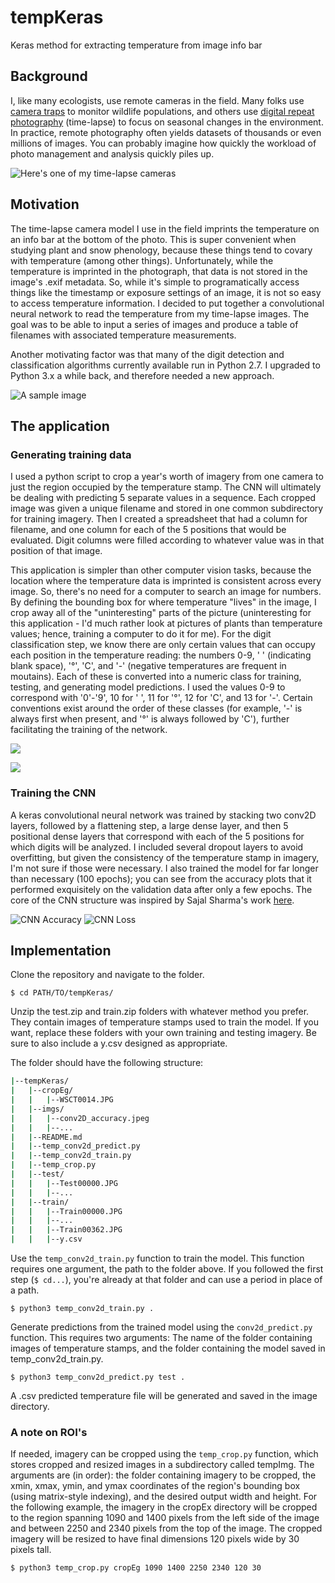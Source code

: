 # tempKeras
Keras method for extracting temperature from image info bar

## Background

I, like many ecologists, use remote cameras in the field. Many folks use [camera traps](https://emammal.si.edu/) to monitor wildlife populations, and others use [digital repeat photography](https://phenocam.sr.unh.edu/webcam/) (time-lapse) to focus on seasonal changes in the environment. In practice, remote photography often yields datasets of thousands or even millions of images. You can probably imagine how quickly the workload of photo management and analysis quickly piles up. 

![Here's one of my time-lapse cameras](imgs/IMG_2806.jpg)

## Motivation

The time-lapse camera model I use in the field imprints the temperature on an info bar at the bottom of the photo. This is super convenient when studying plant and snow phenology, because these things tend to covary with temperature (among other things). Unfortunately, while the temperature is imprinted in the photograph, that data is not stored in the image's .exif metadata. So, while it's simple to programatically access things like the timestamp or exposure settings of an image, it is not so easy to access temperature information. I decided to put together a convolutional neural network to read the temperature from my time-lapse images. The goal was to be able to input a series of images and produce a table of filenames with associated temperature measurements.

Another motivating factor was that many of the digit detection and classification algorithms currently available run in Python 2.7. I upgraded to Python 3.x a while back, and therefore needed a new approach.

![A sample image](imgs/sampleTLpic.JPG)

## The application

### Generating training data
I used a python script to crop a year's worth of imagery from one camera to just the region occupied by the temperature stamp. The CNN will ultimately be dealing with predicting 5 separate values in a sequence. Each cropped image was given a unique filename and stored in one common subdirectory for training imagery. Then I created a spreadsheet that had a column for filename, and one column for each of the 5 positions that would be evaluated. Digit columns were filled according to whatever value was in that position of that image.

This application is simpler than other computer vision tasks, because the location where the temperature data is imprinted is consistent across every image. So, there's no need for a computer to search an image for numbers. By defining the bounding box for where temperature "lives" in the image, I crop away all of the "uninteresting" parts of the picture (uninteresting for this application - I'd much rather look at pictures of plants than temperature values; hence, training a computer to do it for me). For the digit classification step, we know there are only certain values that can occupy each position in the temperature reading: the numbers 0-9, ' ' (indicating blank space), '°', 'C', and '-' (negative temperatures are frequent in moutains). Each of these is converted into a numeric class for training, testing, and generating model predictions. I used the values 0-9 to correspond with '0'-'9', 10 for ' ', 11 for '°', 12 for 'C', and 13 for '-'. Certain conventions exist around the order of these classes (for example, '-' is always first when present, and '°' is always followed by 'C'), further facilitating the training of the network.

![](imgs/Train00352.JPG)

![](imgs/WSCT0014.JPG)

### Training the CNN
A keras convolutional neural network was trained by stacking two conv2D layers, followed by a flattening step, a large dense layer, and then 5 positional dense layers that correspond with each of the 5 positions for which digits will be analyzed. I included several dropout layers to avoid overfitting, but given the consistency of the temperature stamp in imagery, I'm not sure if those were necessary. I also trained the model for far longer than necessary (100 epochs); you can see from the accuracy plots that it performed exquisitely on the validation data after only a few epochs. The core of the CNN structure was inspired by Sajal Sharma's work [here](https://sajalsharma.com/portfolio/digit_sequence_recognition).

![CNN Accuracy](imgs/conv2D_accuracy.jpeg)
![CNN Loss](imgs/conv2D_loss.jpeg)


## Implementation

Clone the repository and navigate to the folder.

`$ cd PATH/TO/tempKeras/`

Unzip the test.zip and train.zip folders with whatever method you prefer. They contain images of temperature stamps used to train the model. If you want, replace these folders with your own training and testing imagery. Be sure to also include a y.csv designed as appropriate.

The folder should have the following structure:

```bash
|--tempKeras/
|   |--cropEg/
|   |   |--WSCT0014.JPG
|   |--imgs/
|   |   |--conv2D_accuracy.jpeg
|   |   |--...
|   |--README.md
|   |--temp_conv2d_predict.py
|   |--temp_conv2d_train.py
|   |--temp_crop.py
|   |--test/
|   |   |--Test00000.JPG
|   |   |--...
|   |--train/
|   |   |--Train00000.JPG
|   |   |--...
|   |   |--Train00362.JPG
|   |   |--y.csv
```

Use the `temp_conv2d_train.py` function to train the model. This function requires one argument, the path to the folder above. If you followed the first step (`$ cd...`), you're already at that folder and can use a period in place of a path. 

`$ python3 temp_conv2d_train.py .`

Generate predictions from the trained model using the `conv2d_predict.py` function. This requires two arguments: The name of the folder containing images of temperature stamps, and the folder containing the model saved in temp_conv2d_train.py.

`$ python3 temp_conv2d_predict.py test .`

A .csv predicted temperature file will be generated and saved in the image directory.

### A note on ROI's

If needed, imagery can be cropped using the `temp_crop.py` function, which stores cropped and resized images in a subdirectory called tempImg. The arguments are (in order): the folder containing imagery to be cropped, the xmin, xmax, ymin, and ymax coordinates of the region's bounding box (using matrix-style indexing), and the desired output width and height. For the following example, the imagery in the cropEx directory will be cropped to the region spanning 1090 and 1400 pixels from the left side of the image and between 2250 and 2340 pixels from the top of the image. The cropped imagery will be resized to have final dimensions 120 pixels wide by 30 pixels tall.

`$ python3 temp_crop.py cropEg 1090 1400 2250 2340 120 30`
